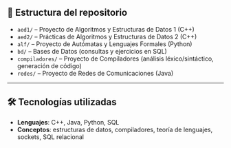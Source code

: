 ## 📁 Estructura del repositorio
- `aed1/` – Proyecto de Algoritmos y Estructuras de Datos 1 (C++)
- `aed2/` – Prácticas de Algoritmos y Estructuras de Datos 2 (C++)
- `alf/` – Proyecto de Autómatas y Lenguajes Formales (Python)
- `bd/` – Bases de Datos (consultas y ejercicios en SQL)
- `compiladores/` – Proyecto de Compiladores (análisis léxico/sintáctico, generación de código)
- `redes/` – Proyecto de Redes de Comunicaciones (Java)

---

## 🛠️ Tecnologías utilizadas
- **Lenguajes**: C++, Java, Python, SQL
- **Conceptos**: estructuras de datos, compiladores, teoría de lenguajes, sockets, SQL relacional
